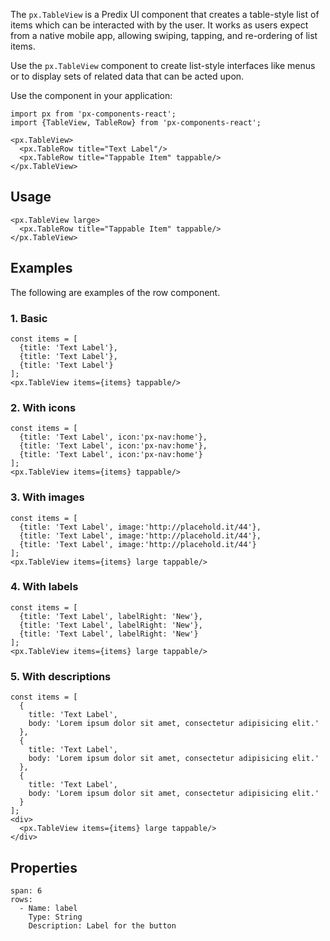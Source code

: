 The `px.TableView` is a Predix UI component that creates a table-style list of items which can be interacted with by the user. It works as users expect from a native mobile app, allowing swiping, tapping, and re-ordering of list items.

Use the `px.TableView` component to create list-style interfaces like menus or to display sets of related data that can be acted upon.



Use the component in your application:

```code
import px from 'px-components-react';
import {TableView, TableRow} from 'px-components-react';

<px.TableView>
  <px.TableRow title="Text Label"/>
  <px.TableRow title="Tappable Item" tappable/>
</px.TableView>
```

## Usage

```react
<px.TableView large>
  <px.TableRow title="Tappable Item" tappable/>
</px.TableView>
```



## Examples
The following are examples of the row component.


### 1. Basic

```react
const items = [
  {title: 'Text Label'},
  {title: 'Text Label'},
  {title: 'Text Label'}
];
<px.TableView items={items} tappable/>
```

### 2. With icons

```react
const items = [
  {title: 'Text Label', icon:'px-nav:home'},
  {title: 'Text Label', icon:'px-nav:home'},
  {title: 'Text Label', icon:'px-nav:home'}
];
<px.TableView items={items} tappable/>
```





### 3. With  images

```react
const items = [
  {title: 'Text Label', image:'http://placehold.it/44'},
  {title: 'Text Label', image:'http://placehold.it/44'},
  {title: 'Text Label', image:'http://placehold.it/44'}
];
<px.TableView items={items} large tappable/>
```


### 4. With labels

```react
const items = [
  {title: 'Text Label', labelRight: 'New'},
  {title: 'Text Label', labelRight: 'New'},
  {title: 'Text Label', labelRight: 'New'}
];
<px.TableView items={items} large tappable/>
```

### 5. With descriptions


```react
const items = [
  {
    title: 'Text Label',
    body: 'Lorem ipsum dolor sit amet, consectetur adipisicing elit.'
  },
  {
    title: 'Text Label',
    body: 'Lorem ipsum dolor sit amet, consectetur adipisicing elit.'
  },
  {
    title: 'Text Label',
    body: 'Lorem ipsum dolor sit amet, consectetur adipisicing elit.'
  }
];
<div>
  <px.TableView items={items} large tappable/>
</div>
```







## Properties

```table
span: 6
rows:
  - Name: label
    Type: String
    Description: Label for the button
```
